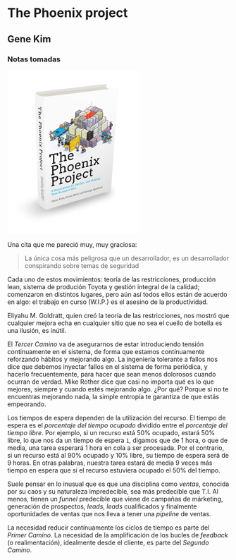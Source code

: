 # The Phoenix project
## Gene Kim

### Notas tomadas

[![The Phoenix project](img/phoenix-project.png)](https://www.amazon.es/Phoenix-Project-Helping-Business-English-ebook/dp/B00AZRBLHO/)

Una cita que me pareció muy, muy graciosa:

> La única cosa más peligrosa que un desarrollador, es un desarrollador conspirando sobre temas de seguridad

Cada uno de estos movimientos: teoría de las restricciones, producción lean, sistema de produción Toyota y gestión integral de la calidad; comenzaron en distintos lugares, pero aún así todos ellos están de acuerdo en algo: el trabajo en curso (W.I.P.) es el asesino de la productividad.

Eliyahu M. Goldratt, quien creó la teoría de las restricciones, nos mostró que cualquier mejora echa en cualquier sitio que no sea el cuello de botella es una ilusión, es inútil.

El *Tercer Camino* va de asegurarnos de estar introduciendo tensión continuamente en el sistema, de forma que estamos contínuamente reforzando hábitos y mejorando algo. La ingeniería tolerante a fallos nos dice que debemos inyectar fallos en el sistema de forma periódica, y hacerlo frecuentemente, para hacer que sean menos dolorosos cuando ocurran de verdad. Mike Rother dice que casi no importa qué es lo que mejores, siempre y cuando estés mejorando algo. ¿Por qué? Porque si no te encuentras mejorando nada, la simple entropía te garantiza de que estás empeorando.

Los tiempos de espera dependen de la utilización del recurso. El tiempo de espera es el *porcentaje del tiempo ocupado* dividido entre el *porcentaje del tiempo libre*. Por ejemplo, si un recurso está 50% ocupado, estará 50% libre, lo que nos da un tiempo de espera `1`, digamos que de 1 hora, o que de media, una tarea esperará 1 hora en cola a ser procesada. Por el contrario, si un recurso está al 90% ocupado y 10% libre, su tiempo de espera será de 9 horas. En otras palabras, nuestra tarea estará de media 9 veces más tiempo en espera que si el recurso estuviera ocupado el 50% del tiempo.

Suele pensar en lo inusual que es que una disciplina como *ventas*, conocida por su caos y su naturaleza impredecible, sea más predecible que T.I. Al menos, tienen un *funnel* predecible que viene de campañas de márketing, generación de prospectos, *leads*, *leads* cualificados y finalmente oportunidades de ventas que nos lleva a tener una *pipeline* de ventas.

La necesidad reducir contínuamente los ciclos de tiempo es parte del *Primer Camino*. La necesidad de la amplificación de los bucles de *feedback* (o realimentación), idealmente desde el cliente, es parte del *Segundo Camino*.

